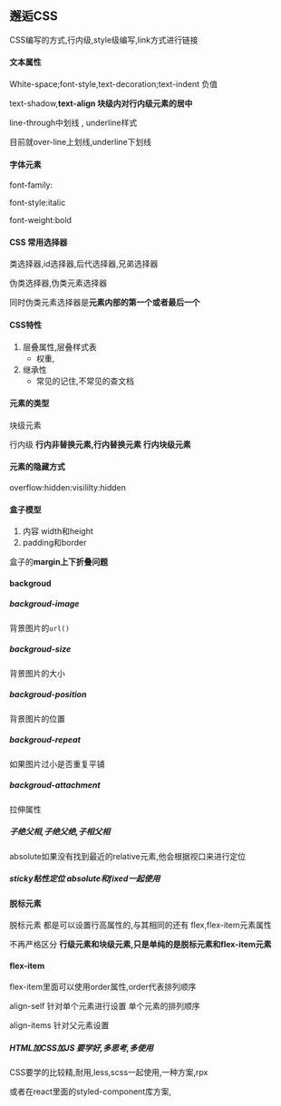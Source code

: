 ## 邂逅CSS

CSS编写的方式,行内级,style级编写,link方式进行链接

#### 文本属性

White-space;font-style,text-decoration;text-indent 负值 

text-shadow,**text-align 块级内对行内级元素的居中**

line-through中划线 ,   underline样式

目前就over-line上划线,underline下划线

#### 字体元素

font-family:

font-style:italic

font-weight:bold

#### CSS 常用选择器

类选择器,id选择器,后代选择器,兄弟选择器

伪类选择器,伪类元素选择器

同时伪类元素选择器是**元素内部的第一个或者最后一个**

#### CSS特性

1. 层叠属性,层叠样式表
   - 权重,
2. 继承性
   - 常见的记住,不常见的查文档

#### 元素的类型

块级元素

行内级 **行内非替换元素,行内替换元素 行内块级元素**

#### 元素的隐藏方式

overflow:hidden:visililty:hidden

#### 盒子模型

1. 内容 width和height
2. padding和border

盒子的**margin上下折叠问题**

#### backgroud

##### backgroud-image

背景图片的`url()`

##### backgroud-size

背景图片的大小

##### backgroud-position

背景图片的位置

##### backgroud-repeat

如果图片过小是否重复平铺

##### backgroud-attachment

拉伸属性

##### 子绝父相,子绝父绝,子相父相

absolute如果没有找到最近的relative元素,他会根据视口来进行定位

##### sticky粘性定位 absolute和fixed一起使用

#### 脱标元素

脱标元素 都是可以设置行高属性的,与其相同的还有 flex,flex-item元素属性

不再严格区分 **行级元素和块级元素,只是单纯的是脱标元素和flex-item元素**

#### flex-item 

flex-item里面可以使用order属性,order代表排列顺序

align-self  针对单个元素进行设置 单个元素的排列顺序

align-items 针对父元素设置

##### HTML加CSS加JS  要学好,多思考,多使用

CSS要学的比较精,耐用,less,scss一起使用,一种方案,rpx

或者在react里面的styled-component库方案,

